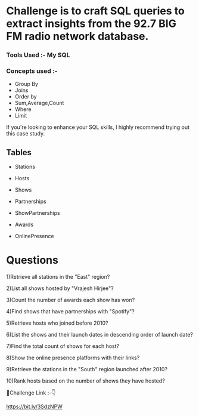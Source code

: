 # Challenge is to craft SQL queries to extract insights from the 92.7 BIG FM radio network database.

### Tools Used :- My SQL 

### Concepts used :-

- Group By 
- Joins 
- Order by 
- Sum,Average,Count 
- Where 
- Limit 

If you're looking to enhance your SQL skills, I highly recommend trying out this case study.

## Tables

- Stations

- Hosts

- Shows

- Partnerships

- ShowPartnerships

- Awards

- OnlinePresence

# Questions
1)Retrieve all stations in the "East" region?

2)List all shows hosted by "Vrajesh Hirjee"?

3)Count the number of awards each show has won?

4)Find shows that have partnerships with "Spotify"?

5)Retrieve hosts who joined before 2010?

6)List the shows and their launch dates in descending order of launch date?

7)Find the total count of shows for each host?

8)Show the online presence platforms with their links?

9)Retrieve the stations in the "South" region launched after 2010?

10)Rank hosts based on the number of shows they have hosted?


🔗Challenge Link :-👇

 https://bit.ly/3SdzNPW

